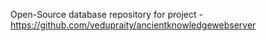 Open-Source database repository for project - https://github.com/vedupraity/ancientknowledgewebserver
